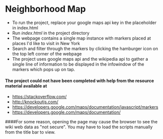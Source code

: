 Neighborhood Map
==

* To run the project, replace your google maps api key in the placeholder in index.html
* Run *index.html* in the project directory
* The webpage contains a single map instance with markers placed at places I'd like to visit in New York
* Search and filter through the markers by clicking the hamburger icon on the top left corner of the  webpage
* The project uses google maps api and the wikipedia api to gather a single line of information to be displayed in the infowindow of the markers which pops up on tap.

#### The project could not have been completed with help from the resource material available at
* https://stackoverflow.com/
* http://knockoutjs.com/
* https://developers.google.com/maps/documentation/javascript/markers
* https://developers.google.com/maps/documentation/

####For some reason, opening the page may cause the browser to see the wiki web data as "not secure". You may have to load the scripts manually from the title bar to view.
